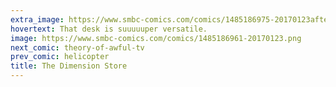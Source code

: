 ```yaml
---
extra_image: https://www.smbc-comics.com/comics/1485186975-20170123after.png
hovertext: That desk is suuuuuper versatile.
image: https://www.smbc-comics.com/comics/1485186961-20170123.png
next_comic: theory-of-awful-tv
prev_comic: helicopter
title: The Dimension Store
---
```


